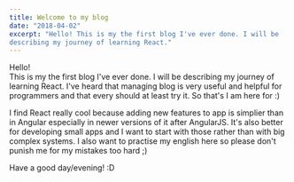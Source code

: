 ```yaml
---
title: Welcome to my blog
date: "2018-04-02"
excerpt: "Hello! This is my the first blog I've ever done. I will be 
describing my journey of learning React."
---
```


Hello!\
This is my the first blog I've ever done. I will be describing my journey of
learning React. I've heard that managing blog is very useful and helpful for
programmers and that every should at least try it. So that's I am here for :)

I find React really cool because adding new features to app is simplier than in
Angular especially in newer versions of it after AngularJS. It's also better
for developing small apps and I want to start with those rather than with big
complex systems. I also want to practise my english here so please don't punish
me for my mistakes too hard ;)

Have a good day/evening! :D
